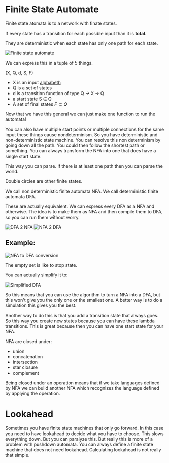# Finite State Automate

Finite state atomata is to a network with finate states. 

If every state has a transition for each possible input than it is **total**.

They are deterministic when each state has only one path for each state.

![Finite state automate](Pasted%20image%2020211212163706.png)

We can express this in a tuple of 5 things.

(X, Q, d, S, F)

- X is an input [alphabeth](Alphabet.md) 
- Q is a set of states
- d is a transition function of type Q -> X -> Q
- a start state S $\in$ Q
- A set of final states $F \subset Q$

Now that we have this general we can just make one function to run the automata!

You can also have multiple start points or multiple connections for the same input these things cause nondeterminism. So you have deterministic and non-deterministic state machine.   You can resolve this non determinism by going down all the path. You could then follow the shortest path or something. You can always transform the NFA into one that does have a single start state.  

This way you can parse. If there is at least one path then you can parse the world.

Double circles are other finite states. 


We call non deterministic finite automata NFA.
We call deterministic finite automata DFA.

These are actually equivalent. We can express every DFA as a NFA and otherwise. The idea is to make them as NFA and then compile them to DFA, so you can run them without worry.  

![DFA 2 NFA](Pasted%20image%2020211212165403.png)
![NFA 2 DFA](Pasted%20image%2020211212165450.png)

## Example:

![NFA to DFA conversion](Pasted%20image%2020211212165625.png)

The empty set is like to stop state. 

You can actually simplify it to:

![Simplified DFA](Pasted%20image%2020211212165811.png)

So this means that you can use the algorithm to turn a NFA into a DFA, but this won't give you the only one or the smallest one. A better way is to do a simulation this gives you the best. 

Another way to do this is that you add a transition state that always goes. So this way you create new states because you can have these lambda transitions.  This is great because then you can have one start state for your NFA. 

NFA are closed under:
- union
- concatenation
- intersection
- star closure
- complement

Being closed under an operation means that if we take languages defined by NFA we can build another NFA which recognizes the language defined by applying the operation.

# Lookahead 
Sometimes you have finite state machines that only go forward. In this case you need to have lookahead to decide what you have to choose. This slows everything down. But you can paralyze this. But really this is more of a problem with pushdown automata. You can always define a finite state machine that does not need lookahead. Calculating lookahead is not really that simple. 
